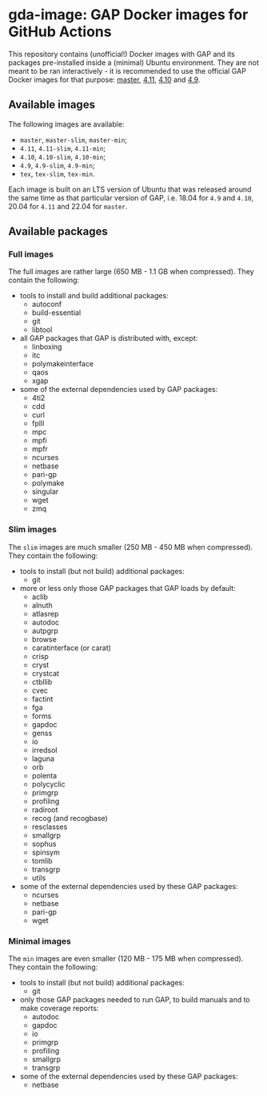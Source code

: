 # gda-image: GAP Docker images for GitHub Actions

This repository contains (unofficial!) Docker images with GAP and its packages pre-installed inside a (minimal) Ubuntu environment. They are not meant to be ran interactively - it is recommended to use the official GAP Docker images for that purpose: [master](https://github.com/gap-system/gap-docker-master), [4.11](https://github.com/gap-system/gap-docker-stable-4.11), [4.10](https://github.com/gap-system/gap-docker-stable-4.10) and [4.9](https://github.com/gap-system/gap-docker-stable-4.9).

## Available images

The following images are available:

- `master`, `master-slim`, `master-min`;
- `4.11`, `4.11-slim`, `4.11-min`;
- `4.10`, `4.10-slim`, `4.10-min`;
- `4.9`, `4.9-slim`, `4.9-min`;
- `tex`, `tex-slim`, `tex-min`.

Each image is built on an LTS version of Ubuntu that was released around the same time as that particular version of GAP, i.e. 18.04 for `4.9` and `4.10`, 20.04 for `4.11` and 22.04 for `master`.

## Available packages

### Full images

The full images are rather large (650 MB - 1.1 GB when compressed). They contain the following:
  * tools to install and build additional packages:
    * autoconf
    * build-essential
    * git
    * libtool
  * all GAP packages that GAP is distributed with, except:
    * linboxing
    * itc
    * polymakeinterface
    * qaos
    * xgap
  * some of the external dependencies used by GAP packages:
    * 4ti2
    * cdd
    * curl
    * fplll
    * mpc
    * mpfi
    * mpfr
    * ncurses
    * netbase
    * pari-gp
    * polymake
    * singular
    * wget
    * zmq
  
### Slim images
  
The `slim` images are much smaller (250 MB - 450 MB when compressed). They contain the following:
  * tools to install (but not build) additional packages:
    * git
  * more or less only those GAP packages that GAP loads by default:
    * aclib
    * alnuth
    * atlasrep
    * autodoc
    * autpgrp
    * browse
    * caratinterface (or carat)
    * crisp
    * cryst
    * crystcat
    * ctbllib
    * cvec
    * factint
    * fga
    * forms
    * gapdoc
    * genss
    * io
    * irredsol
    * laguna
    * orb
    * polenta
    * polycyclic
    * primgrp
    * profiling
    * radiroot
    * recog (and recogbase)
    * resclasses
    * smallgrp
    * sophus
    * spinsym
    * tomlib
    * transgrp
    * utils
  * some of the external dependencies used by these GAP packages:
    * ncurses
    * netbase
    * pari-gp
    * wget

### Minimal images
  
The `min` images are even smaller (120 MB - 175 MB when compressed). They contain the following:
  * tools to install (but not build) additional packages:
    * git
  * only those GAP packages needed to run GAP, to build manuals and to make coverage reports:
    * autodoc
    * gapdoc
    * io
    * primgrp
    * profiling
    * smallgrp
    * transgrp
  * some of the external dependencies used by these GAP packages:
    * netbase
